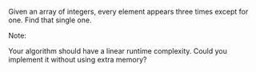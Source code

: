
Given an array of integers, every element appears three times except for one. Find that single one.

Note:

Your algorithm should have a linear runtime complexity. Could you implement it without using extra memory?